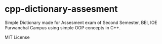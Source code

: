 # cpp-dictionary-assesment
Simple Dictionary made for Assesment exam of Second Semester, BEI, IOE Purwanchal Campus using simple OOP concepts in C++.

MIT License
